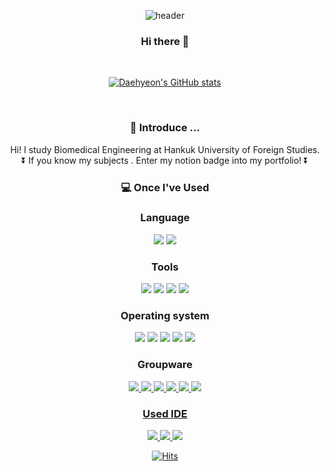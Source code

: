 <div align=center>
	

![header](https://capsule-render.vercel.app/api?type=wave&color=auto&height=300&section=header&text=👨🏻‍💻D.H%20Github&fontSize=90)
### Hi there 👋






<br/>


[![Daehyeon's GitHub stats](https://github-readme-stats.vercel.app/api?username=dablro12)](https://github.com/dablro12/github-readme-stats)

<br/>

### 🌱 Introduce ...
Hi! I study Biomedical Engineering at Hankuk University of Foreign Studies. <br/>
⏬  If you know my subjects . Enter my notion badge into my portfolio! ⏬ 
        
	
###  💻 Once I've Used 

### Language
<img src="https://img.shields.io/badge/Python-3776AB?style=flat&logo=Python&logoColor=CC6699"/>
<img src="https://img.shields.io/badge/C-A8B9CC?style=flat&logo=C&logoColor=CC6699"/>

        
### Tools

<img src="https://img.shields.io/badge/OpenAI-412991?style=flat&logo=OpenAI&logoColor=CC6699"/>
<img src="https://img.shields.io/badge/scikit-learn-F7931E?style=flat&logo=scikit-learn&logoColor=CC6699"/>
<img src="https://img.shields.io/badge/JSON-000000?style=flat&logo=JSON&logoColor=CC6699"/>
<img src="https://img.shields.io/badge/Numpy-013243?style=flat&logo=Numpy&logoColor=CC6699"/>

        
### Operating system
<img src="https://img.shields.io/badge/Linux-FCC624?style=flat&logo=Linux&logoColor=CC6699"/>
<img src="https://img.shields.io/badge/CentOS-262577?style=flat&logo=CentOS&logoColor=CC6699"/>
<img src="https://img.shields.io/badge/Ubuntu-E95420?style=flat&logo=Ubuntu&logoColor=CC6699"/>
<img src="https://img.shields.io/badge/RedHat-EE0000?style=flat&logo=RedHat&logoColor=CC6699"/>
<img src="https://img.shields.io/badge/Kali linux-557C94?style=flat&logo=Kali linux&logoColor=CC6699"/>
  
### Groupware
	
<a href="https://github.com/dablro12" target="_blank"><img src="https://img.shields.io/badge/GitHub-181717?style=flat&logo=GitHub&logoColor=CC6699"/>
<a href="https://valiant-barnacle-6bf.notion.site/Personal-making-Me-fdc2342835e24f9391fe2dfe28e271d0" target="_blank"><img src="https://img.shields.io/badge/Notion-000000?style=flat&logo=Notion&logoColor=CC6699"/>
<img src="https://img.shields.io/badge/Slack-4A154B?style=flat&logo=Slack&logoColor=CC6699"/>
<img src="https://img.shields.io/badge/Docker-2496ED?style=flat&logo=Docker&logoColor=CC6699"/>
<img src="https://img.shields.io/badge/Kubernetes-326CE5?style=flat&logo=Kubernetes&logoColor=CC6699"/>
<img src="https://img.shields.io/badge/Discord-5865F2 ?style=flat&logo=Discord&logoColor=CC6699"/>
### Used IDE
<img src="https://img.shields.io/badge/Jupyter-F37626 ?style=flat&logo=Jupyter&logoColor=CC6699"/>
<img src="https://img.shields.io/badge/Visual Studio Code-007ACC?style=flat&logo=Visual Studio Code&logoColor=CC6699">
<img src="https://img.shields.io/badge/Google Colab-F9AB00?style=flat&logo=Google Colab&logoColor=CC6699">
	
	  
	  
	  
	  
	  
	  
  [![Hits](https://hits.seeyoufarm.com/api/count/incr/badge.svg?url=https%3A%2F%2Fgithub.com%2Fdablro12&count_bg=%2379C83D&title_bg=%23555555&icon=github.svg&icon_color=%23E7E7E7&title=hits&edge_flat=false)](https://hits.seeyoufarm.com)
	 
</div>
	
	
 
<!--
**dablro12/dablro12** is a ✨ _special_ ✨ repository because its `README.md` (this file) appears on your GitHub profile.

Here are some ideas to get you started:

- 🔭 I’m currently working on ...
- 🌱 I’m currently learning ...
- 👯 I’m looking to collaborate on ...
- 🤔 I’m looking for help with ...
- 💬 Ask me about ...
- 📫 How to reach me: ...
- 😄 Pronouns: ...
- ⚡ Fun fact: ...
-->
